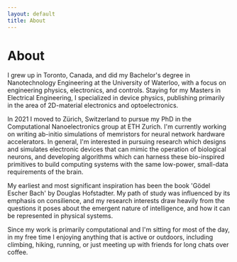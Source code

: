 ```yaml
---
layout: default
title: About
---
```


# About

I grew up in Toronto, Canada, and did my Bachelor's degree in Nanotechnology Engineering at the University of Waterloo, with a focus on engineering physics, electronics, and controls. Staying for my Masters in Electrical Engineering, I specialized in device physics, publishing primarily in the area of 2D-material electronics and optoelectronics.

In 2021 I moved to Zürich, Switzerland to pursue my PhD in the Computational Nanoelectronics group at ETH Zurich. I'm currently working on writing ab-initio simulations of memristors for neural network hardware accelerators. In general, I'm interested in pursuing research which designs and simulates electronic devices that can mimic the operation of biological neurons, and developing algorithms which can harness these bio-inspired primitives to build computing systems with the same low-power, small-data requirements of the brain.

My earliest and most significant inspiration has been the book 'Gödel Escher Bach' by Douglas Hofstadter. My path of study was influenced by its emphasis on consilience, and my research interests draw heavily from the questions it poses about the emergent nature of intelligence, and how it can be represented in physical systems.

Since my work is primarily computational and I'm sitting for most of the day, in my free time I enjoying anything that is active or outdoors, including climbing, hiking, running, or just meeting up with friends for long chats over coffee.
